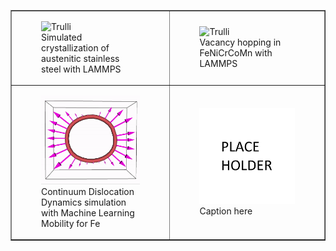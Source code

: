 <table border="1">
  <tr>
    <td>
        <figure>
            <img src="recrystallize.gif" alt="Trulli" style="width:100%">
            <figcaption>Simulated crystallization of austenitic stainless steel with LAMMPS</figcaption>
        </figure>
    </td>
    <td>
        <figure>
            <img src="vacancy.gif" alt="Trulli" style="width:100%">
            <figcaption>Vacancy hopping in FeNiCrCoMn with LAMMPS</figcaption>
        </figure>
    </td>
  </tr>
  <tr>
    <td>
        <figure>
            <img src="mlDDD.gif" alt="Trulli" style="width:100%">
            <figcaption>Continuum Dislocation Dynamics simulation with Machine Learning Mobility for Fe</figcaption>
        </figure>
    </td>
    <td>
        <figure>
            <img src="placeholder.png" alt="Trulli" style="width:100%">
            <figcaption>Caption here</figcaption>
        </figure>
    </td>
  </tr>
</table>
